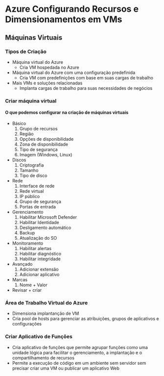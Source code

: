 # Azure Configurando Recursos e Dimensionamentos em VMs
## Máquinas Virtuais
### Tipos de Criação
* Máquina virtual do Azure
    * Cria VM hospedada no Azure
* Máquina virtual do Azure com uma configuração predefinida
    * Cria VM com predefinições com base em suas cargas de trabalho
* Mais VMs e soluções relacionadas
    * Implanta cargas de trabalho para suas necessidades de negócios
### Criar máquina virtual
#### O que podemos configurar na criação de máquinas virtuais
* Básico
    1. Grupo de recursos
    2. Região
    3. Opções de disponibilidade
    4. Zona de disponibilidade
    5. Tipo de segurança
    6. Imagem (Windows, Linux)
* Discos
    1. Criptografia
    2. Tamanho
    3. Tipo de disco
* Rede
    1. Interface de rede
    2. Rede virtual
    3. IP público
    4. Grupo de segurança
    5. Portas de entrada
* Gerenciamento
    1. Habilitar Microsoft Defender
    2. Habilitar Identidade
    3. Desligamento automático
    4. Backup
    5. Atualização do SO
* Monitoramento
    1. Habilitar alertas
    2. Habilitar diagnóstico
    3. Habilitar integridade
* Avançado
    1. Adicionar extensão
    2. Adicionar aplicativo
* Marcas
    1. Nome + Valor
* Revisar + criar
### Área de Trabalho Virtual do Azure
* Dimensiona implantanção de VM
* Cria pool de hosts para gerenciar as atribuições, grupos de aplicativos e configurações
### Criar Aplicativo de Funções
* Cria aplicativo de funções que permite agrupar funções como uma unidade lógica para facilitar o gerenciamento, a implantação e o compartilhamento de recursos
* Permite a execução de código em um ambiente sem servidor sem precisar criar uma VM ou publicar um aplicativo Web
